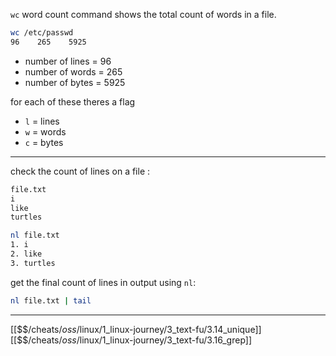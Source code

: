 `wc` word count command shows the total count of words in a file.

``` bash
wc /etc/passwd
96    265    5925
```

- number of lines = 96
- number of words = 265
- number of bytes = 5925

for each of these theres a flag
- `l` = lines
- `w` = words
- `c` = bytes

---
check the count of lines on a file :

``` bash
file.txt
i
like
turtles

nl file.txt
1. i
2. like
3. turtles
```

get the final count of lines in output using `nl`:

``` bash
nl file.txt | tail
```

---
[[$$$/$cheats/$oss/$linux/1_linux-journey/3_text-fu/3.14_unique]]
[[$$$/$cheats/$oss/$linux/1_linux-journey/3_text-fu/3.16_grep]]